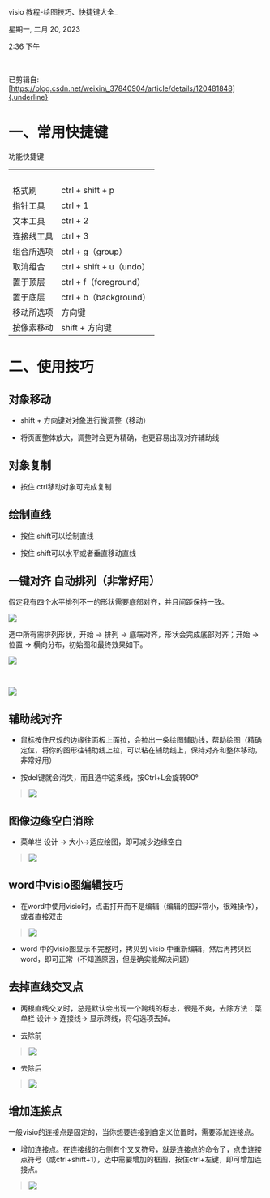 visio 教程-绘图技巧、快捷键大全\_

星期一, 二月 20, 2023

2:36 下午

 

已剪辑自: [https://blog.csdn.net/weixin\_37840904/article/details/120481848]{.underline}

一、常用快捷键
==============

功能快捷键

|            |                          |
|------------|--------------------------|
|            |                          |
| 格式刷     | ctrl + shift + p         |
| 指针工具   | ctrl + 1                 |
| 文本工具   | ctrl + 2                 |
| 连接线工具 | ctrl + 3                 |
| 组合所选项 | ctrl + g（group）        |
| 取消组合   | ctrl + shift + u（undo） |
| 置于顶层   | ctrl + f（foreground）   |
| 置于底层   | ctrl + b（background）   |
| 移动所选项 | 方向键                   |
| 按像素移动 | shift + 方向键           |

二、使用技巧
============

对象移动
--------

-   shift + 方向键对对象进行微调整（移动）

-   将页面整体放大，调整时会更为精确，也更容易出现对齐辅助线

对象复制
--------

-   按住 ctrl移动对象可完成复制

绘制直线
--------

-   按住 shift可以绘制直线

-   按住 shift可以水平或者垂直移动直线

一键对齐 自动排列（非常好用）
-----------------------------

假定我有四个水平排列不一的形状需要底部对齐，并且间距保持一致。

![](../../../../assets/001_visio_教程-绘图技巧、快捷键大全__000.png)

选中所有需排列形状，开始 -\> 排列 -\> 底端对齐，形状会完成底部对齐；开始 -\> 位置 -\> 横向分布，初始图和最终效果如下。

![](../../../../assets/001_visio_教程-绘图技巧、快捷键大全__001.png)

 

![](../../../../assets/001_visio_教程-绘图技巧、快捷键大全__002.png)

辅助线对齐
----------

-   鼠标按住尺规的边缘往面板上面拉，会拉出一条绘图辅助线，帮助绘图（精确定位，将你的图形往辅助线上拉，可以粘在辅助线上，保持对齐和整体移动，非常好用）

-   按del键就会消失，而且选中这条线，按Ctrl+L会旋转90°

> ![](../../../../assets/001_visio_教程-绘图技巧、快捷键大全__003.png)

图像边缘空白消除
----------------

-   菜单栏 设计 -\> 大小-\>适应绘图，即可减少边缘空白

> ![](../../../../assets/001_visio_教程-绘图技巧、快捷键大全__004.png)

word中visio图编辑技巧
---------------------

-   在word中使用visio时，点击打开而不是编辑（编辑的图非常小，很难操作），或者直接双击

> ![](../../../../assets/001_visio_教程-绘图技巧、快捷键大全__005.png)

-   word 中的visio图显示不完整时，拷贝到 visio 中重新编辑，然后再拷贝回word，即可正常（不知道原因，但是确实能解决问题）

去掉直线交叉点
--------------

-   两根直线交叉时，总是默认会出现一个跨线的标志，很是不爽，去除方法：菜单栏 设计-\> 连接线-\> 显示跨线，将勾选项去掉。

-   去除前

> ![](../../../../assets/001_visio_教程-绘图技巧、快捷键大全__006.png)

-   去除后

> ![](../../../../assets/001_visio_教程-绘图技巧、快捷键大全__007.png)

增加连接点
----------

一般visio的连接点是固定的，当你想要连接到自定义位置时，需要添加连接点。

-   增加连接点。在连接线的右侧有个叉叉符号，就是连接点的命令了，点击连接点符号（或ctrl+shift+1），选中需要增加的框图，按住ctrl+左键，即可增加连接点。

> ![](../../../../assets/001_visio_教程-绘图技巧、快捷键大全__008.png)
